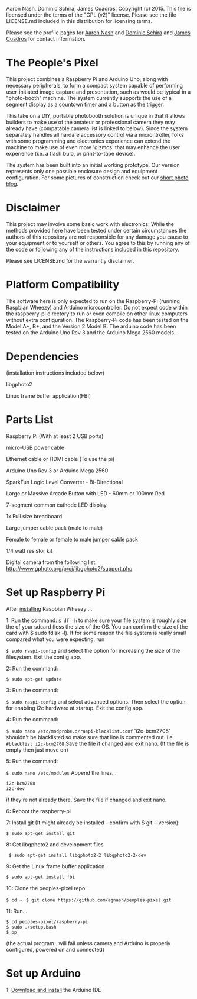 Aaron Nash, Dominic Schira, James Cuadros. Copyright (c) 2015. This file is licensed under the terms of the "GPL (v2)" license.
Please see the file LICENSE.md included in this distribution for licensing terms.

Please see the profile pages for [Aaron Nash](https://github.com/agnash) and [Dominic Schira](https://github.com/domshyra) and [James Cuadros](https://github.com/jamescuadros) for contact information.

# The People's Pixel

This project combines a Raspberry Pi and Arduino Uno, along with necessary peripherals, to form a compact
system capable of performing user-initiated image capture and presentation, such as would be typical in a "photo-booth" machine. The system currently supports the use of a segment display as a countown timer and a button as the trigger.

This take on a DIY, portable photobooth solution is unique in that it allows builders to make use of the amateur or professional camera they may already have (compatable camera list is linked to below). Since the system separately handles all hardare accessory control via a microntroller, folks with some programming and electronics experience can extend the machine to make use of even more 'gizmos' that may enhance the user experience (i.e. a flash bulb, or print-to-tape device).

The system has been built into an initial working prototype. Our version represents only one possible enclosure design and equipment configuration. For some pictures of construction check out our [short photo blog](https://github.com/agnash/peoples-pixel/wiki/Blog). <add picture of startup splash screen to blog>

# Disclaimer
This project may involve some basic work with electronics. While the methods provided here have been tested under certain circumstances the authors of this repository are not responsible for any damage you cause to your equipment or to yourself or others. You agree to this by running any of the code or following any of the instructions included in this repository.

Please see LICENSE.md for the warrantly disclaimer.

# Platform Compatibility
The software here is only expected to run on the Raspberry-Pi (running Raspbian Wheezy) and Arduino microcontroller. Do not expect code within the raspberry-pi directory to run or even compile on other linux computers without extra configuration. The Raspberry-Pi code has been tested on the Model A+, B+, and the Version 2 Model B. The arduino code has been tested on the Arduino Uno Rev 3 and the Arduino Mega 2560 models.

# Dependencies
(installation instructions included below)

libgphoto2

Linux frame buffer application(FBI)

# Parts List

Raspberry Pi (With at least 2 USB ports)

micro-USB power cable

Ethernet cable or HDMI cable (To use the pi) 

Arduino Uno Rev 3 or Arduino Mega 2560

SparkFun Logic Level Converter - Bi-Directional

Large or Massive Arcade Button with LED - 60mm or 100mm Red

7-segment common cathode LED display 

1x Full size breadboard

Large jumper cable pack (male to male)

Female to female or female to male jumper cable pack

1/4 watt resistor kit

Digital camera from the following list: http://www.gphoto.org/proj/libgphoto2/support.php


# Set up Raspberry Pi

After [installing](https://www.raspberrypi.org/documentation/installation/installing-images/README.md) Raspbian Wheezy ...

1: Run the command:
``` $ df -h ```
to make sure your file system is roughly size the of your sdcard (less the size of the OS. You can confirm the size of the card with $ sudo fdisk -l). If for some reason the file system is really small compared what you were expecting, run

``` $ sudo raspi-config ```
and select the option for increasing the size of the filesystem. Exit the config app.

2: Run the command:

``` $ sudo apt-get update ```

3: Run the command:

``` $ sudo raspi-config ```
and select advanced options. Then select the option for enabling i2c hardware at startup. Exit the config app.

4: Run the command:

``` $ sudo nano /etc/modprobe.d/raspi-blacklist.conf ```
'i2c-bcm2708' shouldn't be blacklisted so make sure that line is commented out. i.e.
``` #blacklist i2c-bcm2708 ```
Save the file if changed and exit nano. (If the file is empty then just move on)


5: Run the command:

``` $ sudo nano /etc/modules ``` Append the lines...
```
i2c-bcm2708 
i2c-dev 
```
if they're not already there. Save the file if changed and exit nano.

6: Reboot the raspberry-pi

7: Install git (It might already be installed - confirm with $ git --version):

``` $ sudo apt-get install git ```

8: Get libgphoto2 and development files

``` $ sudo apt-get install libgphoto2-2 libgphoto2-2-dev```

9: Get the Linux frame buffer application

```$ sudo apt-get install fbi```

10: Clone the peoples-pixel repo:

```$ cd ~ ```
```$ git clone https://github.com/agnash/peoples-pixel.git```

11: Run...
```
$ cd peoples-pixel/raspberry-pi
$ sudo ./setup.bash
$ pp 
```
(the actual program...will fail unless camera and Arduino is properly configured, powered on and connected)

# Set up Arduino

1: [Download and install](https://www.arduino.cc/en/main/software) the Arduino IDE

<AARON ADD ARDUINO STUFF HERE>

